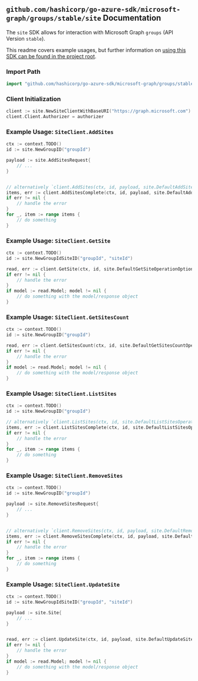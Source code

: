 
## `github.com/hashicorp/go-azure-sdk/microsoft-graph/groups/stable/site` Documentation

The `site` SDK allows for interaction with Microsoft Graph `groups` (API Version `stable`).

This readme covers example usages, but further information on [using this SDK can be found in the project root](https://github.com/hashicorp/go-azure-sdk/tree/main/docs).

### Import Path

```go
import "github.com/hashicorp/go-azure-sdk/microsoft-graph/groups/stable/site"
```


### Client Initialization

```go
client := site.NewSiteClientWithBaseURI("https://graph.microsoft.com")
client.Client.Authorizer = authorizer
```


### Example Usage: `SiteClient.AddSites`

```go
ctx := context.TODO()
id := site.NewGroupID("groupId")

payload := site.AddSitesRequest{
	// ...
}


// alternatively `client.AddSites(ctx, id, payload, site.DefaultAddSitesOperationOptions())` can be used to do batched pagination
items, err := client.AddSitesComplete(ctx, id, payload, site.DefaultAddSitesOperationOptions())
if err != nil {
	// handle the error
}
for _, item := range items {
	// do something
}
```


### Example Usage: `SiteClient.GetSite`

```go
ctx := context.TODO()
id := site.NewGroupIdSiteID("groupId", "siteId")

read, err := client.GetSite(ctx, id, site.DefaultGetSiteOperationOptions())
if err != nil {
	// handle the error
}
if model := read.Model; model != nil {
	// do something with the model/response object
}
```


### Example Usage: `SiteClient.GetSitesCount`

```go
ctx := context.TODO()
id := site.NewGroupID("groupId")

read, err := client.GetSitesCount(ctx, id, site.DefaultGetSitesCountOperationOptions())
if err != nil {
	// handle the error
}
if model := read.Model; model != nil {
	// do something with the model/response object
}
```


### Example Usage: `SiteClient.ListSites`

```go
ctx := context.TODO()
id := site.NewGroupID("groupId")

// alternatively `client.ListSites(ctx, id, site.DefaultListSitesOperationOptions())` can be used to do batched pagination
items, err := client.ListSitesComplete(ctx, id, site.DefaultListSitesOperationOptions())
if err != nil {
	// handle the error
}
for _, item := range items {
	// do something
}
```


### Example Usage: `SiteClient.RemoveSites`

```go
ctx := context.TODO()
id := site.NewGroupID("groupId")

payload := site.RemoveSitesRequest{
	// ...
}


// alternatively `client.RemoveSites(ctx, id, payload, site.DefaultRemoveSitesOperationOptions())` can be used to do batched pagination
items, err := client.RemoveSitesComplete(ctx, id, payload, site.DefaultRemoveSitesOperationOptions())
if err != nil {
	// handle the error
}
for _, item := range items {
	// do something
}
```


### Example Usage: `SiteClient.UpdateSite`

```go
ctx := context.TODO()
id := site.NewGroupIdSiteID("groupId", "siteId")

payload := site.Site{
	// ...
}


read, err := client.UpdateSite(ctx, id, payload, site.DefaultUpdateSiteOperationOptions())
if err != nil {
	// handle the error
}
if model := read.Model; model != nil {
	// do something with the model/response object
}
```
